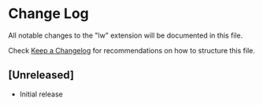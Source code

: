 # Change Log

All notable changes to the "lw" extension will be documented in this file.

Check [Keep a Changelog](http://keepachangelog.com/) for recommendations on how to structure this file.

## [Unreleased]

- Initial release